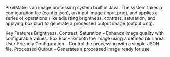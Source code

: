 PixelMate is an image processing system built in Java.
The system takes a configuration file (config.json), an input image (input.png), and applies a series of operations (like adjusting brightness, contrast, saturation, and applying box blur) to generate a processed output image (output.png).

Key Features
Brightness, Contrast, Saturation – Enhance image quality with configurable values.
Box Blur – Smooth the image using a defined blur area.
User-Friendly Configuration – Control the processing with a simple JSON file.
Processed Output – Generates a processed image ready for use.
